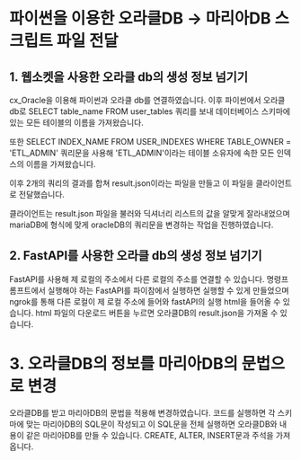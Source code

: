 # 파이썬을 이용한 오라클DB -> 마리아DB 스크립트 파일 전달

## 1. 웹소켓을 사용한 오라클 db의 생성 정보 넘기기

cx_Oracle을 이용해 파이썬과 오라클 db를 연결하였습니다.
이후 파이썬에서 오라클db로 SELECT table_name FROM user_tables 쿼리를 보내
데이터베이스 스키마에 있는 모든 테이블의 이름을 가져왔습니다.

또한 SELECT INDEX_NAME FROM USER_INDEXES WHERE TABLE_OWNER = 'ETL_ADMIN' 쿼리문을 사용해
'ETL_ADMIN'이라는 테이블 소유자에 속한 모든 인덱스의 이름을 가져왔습니다.

이후 2개의 쿼리의 결과를 합쳐 result.json이라는 파일을 만들고 이 파일을 클라이언트로 전달했습니다.

클라이언트는 result.json 파일을 불러와 딕셔너리 리스트의 값을 알맞게 잘라내었으며
mariaDB에 형식에 맞게 oracleDB의 쿼리문을 변경하는 작업을 진행하였습니다.

## 2. FastAPI를 사용한 오라클 db의 생성 정보 넘기기

FastAPI를 사용해 제 로컬의 주소에서 다른 로컬의 주소를 연결할 수 있습니다. 명령프롬프트에서
실행해야 하는 FastAPI를 파이참에서 실행하면 실행할 수 있게 만들었으며 ngrok를 통해 다른 로컬이
제 로컬 주소에 들어와 fastAPI의 실행 html을 들어올 수 있습니다. html 파일의 다운로드 버튼을 누르면
오라클DB의 result.json을 가져올 수 있습니다.

# 3. 오라클DB의 정보를 마리아DB의 문법으로 변경
오라클DB를 받고 마리아DB의 문법을 적용해 변경하였습니다. 코드를 실행하면 각 스키마에 맞는 마리아DB의
SQL문이 작성되고 이 SQL문을 전체 실행하면 오라클DB와 내용이 같은 마리아DB를 만들 수 있습니다.
CREATE, ALTER, INSERT문과 주석을 가져옵니다.
